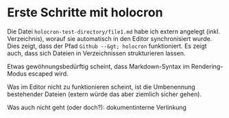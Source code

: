 # Erste Schritte mit holocron

Die Datei `holocron-test-directory/file1.md` habe ich extern angelegt (inkl. Verzeichnis), worauf sie automatisch in den Editor synchronisiert wurde. Dies zeigt, dass der Pfad `Github --&gt; holocron` funktioniert. Es zeigt auch, dass sich Dateien in Verzeichnissen strukturieren lassen.

Etwas gewöhnungsbedürftig scheint, dass Markdown-Syntax im Rendering-Modus escaped wird.

Was im Editor nicht zu funktionieren scheint, ist die Umbenennung bestehender Dateien (extern würde das aber ziemlich sicher gehen).

Was auch nicht geht (oder doch?): dokumentinterne Verlinkung